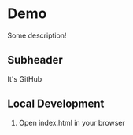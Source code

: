 # Demo

Some description!

## Subheader

It's GitHub

## Local Development

1. Open index.html in your browser
